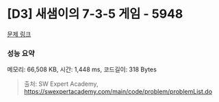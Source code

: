 # [D3] 새샘이의 7-3-5 게임 - 5948 

[문제 링크](https://swexpertacademy.com/main/code/problem/problemDetail.do?contestProbId=AWZ2IErKCwUDFAUQ) 

### 성능 요약

메모리: 66,508 KB, 시간: 1,448 ms, 코드길이: 318 Bytes



> 출처: SW Expert Academy, https://swexpertacademy.com/main/code/problem/problemList.do